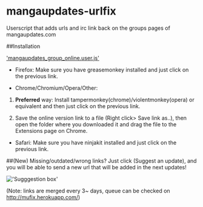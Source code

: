 mangaupdates-urlfix
===================

Userscript that adds urls and irc link back on the groups pages of mangaupdates.com

##Installation
 
['mangaupdates_group_online.user.js'](https://github.com/loadletter/mangaupdates-urlfix/raw/master/mangaupdates_group_online.user.js)

- Firefox: Make sure you have greasemonkey installed and just click on the previous link.
 
- Chrome/Chromium/Opera/Other:
 
 1. **Preferred** way: Install tampermonkey(chrome)/violentmonkey(opera) or equivalent and then just click on the previous link.

 2. Save the online version link to a file (Right click> Save link as..), then open the folder where you downloaded it and drag the file to the Extensions page on Chrome.
- Safari: Make sure you have ninjakit installed and just click on the previous link.

##(New) Missing/outdated/wrong links?
Just click (Suggest an update), and you will be able to send a new url that will be added in the next updates!

!['Sugggestion box'](http://s29.postimg.org/3jq7j4593/sugg.png)

(Note: links are merged every 3~ days, queue can be checked on http://mufix.herokuapp.com/)
